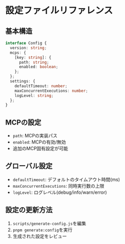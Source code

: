 # 設定ファイルリファレンス

## 基本構造

```typescript
interface Config {
  version: string;
  mcps: {
    [key: string]: {
      path: string;
      enabled: boolean;
    };
  };
  settings: {
    defaultTimeout: number;
    maxConcurrentExecutions: number;
    logLevel: string;
  };
}
```

## MCPの設定

- `path`: MCPの実装パス
- `enabled`: MCPの有効/無効
- 追加のMCP固有設定が可能

## グローバル設定

- `defaultTimeout`: デフォルトのタイムアウト時間(ms)
- `maxConcurrentExecutions`: 同時実行数の上限
- `logLevel`: ログレベル(debug/info/warn/error)

## 設定の更新方法

1. `scripts/generate-config.js`を編集
2. `pnpm generate:config`を実行
3. 生成された設定をレビュー